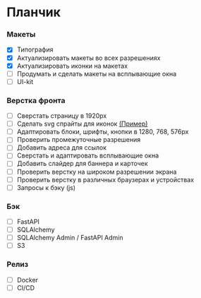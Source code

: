 # Планчик
### Макеты
- [x] Типография
- [x] Актуализировать макеты во всех разрешениях
- [x] Актуализировать иконки на макетах
- [ ] Продумать и сделать макеты на всплывающие окна
- [ ] UI-kit
### Верстка фронта
- [ ] Сверстать страницу в 1920px
- [ ] Сделать svg спрайты для иконок [(Пример)](https://doka.guide/html/svg-sprite/)
- [ ] Адаптировать блоки, шрифты, кнопки в 1280, 768, 576px
- [ ] Проверить промежуточные разрешения
- [ ] Добавить адреса для ссылок
- [ ] Сверстать и адаптировать всплывающие окна
- [ ] Добавить слайдер для баннера и карточек
- [ ] Проверить верстку на широком разрешении экрана
- [ ] Проверить верстку в различных браузерах и устройствах
- [ ] Запросы к бэку (js)
### Бэк
- [ ] FastAPI
- [ ] SQLAlchemy
- [ ] SQLAlchemy Admin / FastAPI Admin
- [ ] S3
### Релиз
- [ ] Docker
- [ ] CI/CD